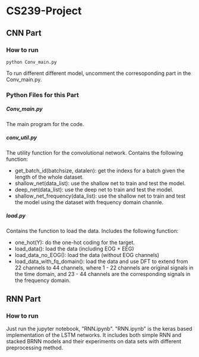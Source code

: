 # CS239-Project

## CNN Part

### How to run
```
python Conv_main.py
```
To run different different model, uncomment the corresoponding part in the Conv_main.py.

### Python Files for this Part
##### Conv_main.py
The main program for the code.
##### conv_util.py
The utility function for the convolutional network. Contains the following function:
* get_batch_id(batchsize, datalen): get the indexs for a batch given the length of the whole dataset.
* shallow_net(data_list): use the shallow net to train and test the model.
* deep_net(data_list): use the deep net to train and test the model.
* shallow_net_frequency(data_list): use the shallow net to train and test the model using the dataset with frequency domain channle.
##### load.py
Contains the function to load the data. Includes the following function:
* one_hot(Y): do the one-hot coding for the target.
* load_data(): load the data (including EOG + EEG)
* load_data_no_EOG(): load the data (without EOG channels)
* load_data_with_fq_domain(): load the data and use DFT to extend from 22 channels to 44 channels, where 1 - 22 channels are original signals in the time domain, and 23 - 44 channels are the corresponding signals in the frequency domain.

## RNN Part
### How to run
Just run the jupyter notebook, "RNN.ipynb". "RNN.ipynb" is the keras based implementation of the LSTM networks. It includes both simple RNN and stacked BRNN models and their experiments on data sets with different preprocessing method.